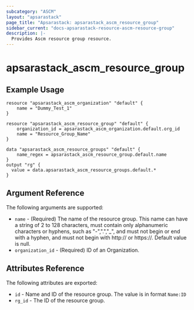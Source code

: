 ```yaml
---
subcategory: "ASCM"
layout: "apsarastack"
page_title: "Apsarastack: apsarastack_ascm_resource_group"
sidebar_current: "docs-apsarastack-resource-ascm-resource-group"
description: |-
  Provides Ascm resource group resource.
---
```


# apsarastack\_ascm_resource_group

## Example Usage

```
resource "apsarastack_ascm_organization" "default" {
    name = "Dummy_Test_1"
}

resource "apsarastack_ascm_resource_group" "default" {
    organization_id = apsarastack_ascm_organization.default.org_id
    name = "Resource_Group_Name"
}

data "apsarastack_ascm_resource_groups" "default" {
    name_regex = apsarastack_ascm_resource_group.default.name
}
output "rg" {
  value = data.apsarastack_ascm_resource_groups.default.*
}
```
## Argument Reference

The following arguments are supported:

* `name` - (Required) The name of the resource group. This name can have a string of 2 to 128 characters, must contain only alphanumeric characters or hyphens, such as "-",".","_", and must not begin or end with a hyphen, and must not begin with http:// or https://. Default value is null.
* `organization_id` - (Required) ID of an Organization.

## Attributes Reference

The following attributes are exported:

* `id` - Name and ID of the resource group. The value is in format `Name:ID`
* `rg_id` - The ID of the resource group.
